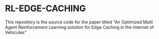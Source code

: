 # RL-EDGE-CACHING
This repository is the source code for the paper titled "An Optimized Multi Agent Reinforcement Learning solution for Edge Caching in the Internet of Vehicules"
